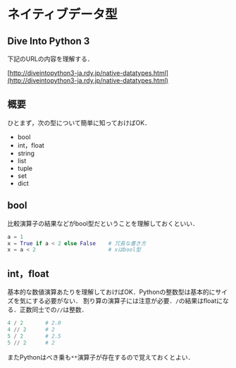# ネイティブデータ型

## Dive Into Python 3

下記のURLの内容を理解する．

[http://diveintopython3-ja.rdy.jp/native-datatypes.html](http://diveintopython3-ja.rdy.jp/native-datatypes.html)

## 概要

ひとまず，次の型について簡単に知っておけばOK．

* bool
* int，float
* string
* list
* tuple
* set
* dict

## bool

比較演算子の結果などがbool型だということを理解しておくといい．

```py
a = 1
x = True if a < 2 else False    # 冗長な書き方
x = a < 2                       # xはbool型
```

## int，float

基本的な数値演算あたりを理解しておけばOK．Pythonの整数型は基本的にサイズを気にする必要がない．
割り算の演算子には注意が必要．`/`の結果はfloatになる．正数同士での`//`は整数．

```py
4 / 2       # 2.0
4 // 2      # 2
5 / 2       # 2.5
5 // 2      # 2
```

またPythonはべき乗も`**`演算子が存在するので覚えておくとよい．
